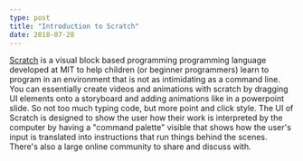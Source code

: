 ```yaml
---
type: post
title: "Introduction to Scratch"
date: 2018-07-28
---
```


[Scratch](https://scratch.mit.edu/) is a visual block based programming 
programming language developed at MIT to help children (or beginner programmers) learn to program
in an environment that is not as intimidating as a command line.
You can essentially create videos and animations with scratch by dragging UI elements
onto a storyboard and adding animations like in a powerpoint slide.
So not too much typing code, but more point and click style.
The UI of Scratch is designed to show the user how their work
is interpreted by the computer by having a "command palette"
visible that shows how the user's input is translated into instructions
that run things behind the scenes.
There's also a large online community to share and discuss with.


